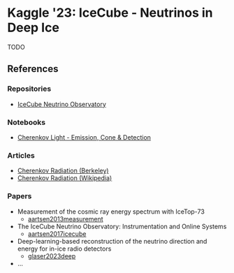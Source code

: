 # Kaggle '23: IceCube - Neutrinos in Deep Ice

TODO

## References

### Repositories

* [IceCube Neutrino Observatory](https://github.com/icecube/)

### Notebooks

* [Cherenkov Light - Emission, Cone & Detection](https://www.kaggle.com/code/kennytanner/cherenkov-light-emission-cone-detection)

### Articles

* [Cherenkov Radiation (Berkeley)](https://casper.astro.berkeley.edu/astrobaki/index.php/Cherenkov_Radiation)
* [Cherenkov Radiation (Wikipedia)](https://en.wikipedia.org/wiki/Cherenkov_radiation)

### Papers

* Measurement of the cosmic ray energy spectrum with IceTop-73
  * [aartsen2013measurement](https://arxiv.org/pdf/1307.3795.pdf)
* The IceCube Neutrino Observatory: Instrumentation and Online Systems
  * [aartsen2017icecube](https://arxiv.org/pdf/1612.05093.pdf)
* Deep-learning-based reconstruction of the neutrino direction and energy for in-ice radio detectors
  * [glaser2023deep](https://arxiv.org/pdf/2205.15872.pdf)
* ...
